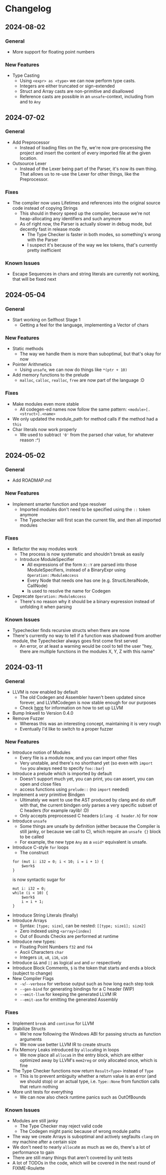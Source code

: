 # Changelog
## 2024-08-02
### General
- More support for floating point numbers
### New Features
- Type Casting
    - Using `<expr> as <type>` we can now perform type casts.
    - Integers are either truncated or sign-extended
    - Struct and Array casts are non-primitive and disallowed
    - Reference casts are possible in an `unsafe`-context, including from and to `Any`
## 2024-07-02
### General
- Add Preprocessor
    - Instead of loading files on the fly, we're now pre-processing the project and insert the content of every imported file at the given location.
- Outsource Lexer
    - Instead of the Lexer being part of the Parser, it's now its own thing. That allows us to re-use the Lexer for other things, like the Preprocessor.
### Fixes
- The compiler now uses Lifetimes and references into the original source code instead of copying Strings
    - This should in theory speed up the compiler, because we're not heap-allocating any identifiers and such anymore
    - As of right now, the Parser is actually slower in debug mode, but decently fast in release mode
        - The Type Checker is faster in both modes, so something's wrong with the Parser
        - I suspect it's because of the way we lex tokens, that's currently pretty inefficient
### Known Issues
- Escape Sequences in chars and string literals are currently not working, that will be fixed next
## 2024-05-04
### General
- Start working on Selfhost Stage 1
    - Getting a feel for the language, implementing a Vector of chars
### New Features
- Static methods
    - The way we handle them is more than suboptimal, but that's okay for now
- Pointer Arithmetics
    - Using `unsafe`, we can now do things like `*(ptr + 10)`
- Add memory functions to the prelude
    - `malloc`, `calloc`, `realloc`, `free` are now part of the language :D
### Fixes
- Make modules even more stable
    - All codegen-ed names now follow the same pattern: `<module>[.<struct>].<name>`
- We only updated the module_path for method calls if the method had a `this`
- Char literals now work properly
    - We used to subtract `'0'` from the parsed char value, for whatever reason :^)
## 2024-05-02
### General
- Add ROADMAP.md
### New Features
- Implement smarter function and type resolver
    - Imported modules don't need to be specified using the `::` token anymore
    - The Typechecker will first scan the current file, and then all imported modules
### Fixes
- Refactor the way modules work
    - The process is now systematic and shouldn't break as easily
    - Introduce ModuleSpecifier
        - All expressions of the form `X::Y` are parsed into those ModuleSpecifiers, instead of a BinaryExpr using `Operation::ModuleAccess`
        - Every Node that needs one has one (e.g. StructLiteralNode, CallNode)
        - Is used to resolve the name for Codegen
- Deprecate `Operation::ModuleAccess`
    - There's no reason why it should be a binary expression instead of unfolding it when parsing
### Known Issues
- Typechecker finds recursive structs when there are none
- There's currently no way to tell if a function was shadowed from another module, the Typechecker always goes first come first served
    - An error, or at least a warning would be cool to tell the user "hey, there are multiple functions in the modules X, Y, Z with this name"
## 2024-03-11
### General
- LLVM is now enabled by default
    - The old Codegen and Assembler haven't been updated since forever, and LLVMCodegen is now stable enough for our purposes
    - Check [here](./notes/llvm.md) for information on how to set up LLVM
- Bump Inkwell to Version 0.4.0
- Remove Fuzzer
    - Whereas this was an interesting concept, maintaining it is very rough
    - Eventually I'd like to switch to a proper fuzzer

### New Features
- Introduce notion of Modules
    - Every file is a module now, and you can import other files
    - Very unstable, and there's no shorthand yet (so even with `import foo` you always need to specify `foo::bar`)
- Introduce a prelude which is imported by default
    - Doesn't support much yet, you can print, you can assert, you can open and close files
    - access functions using `prelude::` (no `import` needed)
- Implement a *very* primitive Bindgen
    - Ultimately we want to use the AST produced by clang and do stuff with that, the current bindgen only parses a very specific subset of C headers (for example raylib! :D)
    - Only accepts preprocessed C headers (`clang -E header.h`) for now
- Introduce `unsafe`
    - Some things are unsafe by definition (either because the Compiler is still janky, or because we call to C), which require an `unsafe {}` block to be called
    - For example, the new type `Any` as a `void*` equivalent is unsafe.
- Introduce C-style `for` loops
    - The construct
    ```
    for (mut i: i32 = 0; i < 10; i = i + 1) {
        $work$
    }
    ```
    is now syntactic sugar for
    ```
    mut i: i32 = 0;
    while (i < 10) {
        $work$
        i = i + 1;
    }
    ```
- Introduce String Literals (finally)
- Introduce Arrays
    - Syntax: `[type; size]`, can be nested: `[[type; size1]; size2]`
    - Zero indexed using `<array>[index]`
    - Out of Bounds Checks are performed at runtime
- Introduce new types:
    - Floating Point Numbers `f32` and `f64`
    - Ascii Characters `char`
    - Integers `i8`, `u8`, `i16`, `u16`
- Introduce `&&` and `||` as logical `and` and `or` respectively
- Introduce Block Comments, `$` is the token that starts and ends a block (subject to change)
- New Compiler Flags
    - `-v`/`--verbose` for verbose output such as how long each step took
    - `--gen-bind` for generating bindings for a C header (WIP)
    - `--emit-llvm` for keeping the generated LLVM IR
    - `--emit-asm` for emitting the generated Assembly

### Fixes
- Implement `break` and `continue` for LLVM
- Stabilize Structs
    - We're now following the Windows ABI for passing structs as function arguments
    - We now use better LLVM IR to create structs
- Fix Memory Leaks introduced by `alloca`ting in loops
    - We now place all `alloca`s in the entry block, which are either optimized away by LLVM's `mem2reg` or only allocated once, which is fine
- The Type Checker functions now return `Result<Type>` instead of `Type`
    - This is to prevent ambiguity whether a return value is an error (and we should stop) or an actual type, i.e. `Type::None` from function calls that return nothing
- More unit tests for everything
    - We can now also check runtime panics such as OutOfBounds

### Known Issues
- Modules are still janky
    - The Type Checker may reject valid code
    - The Codegen might panic because of wrong module paths
- The way we create Arrays is suboptimal and actively segfaults `clang` on my machine after a certain size
- We don't need to nearly `alloca`te as much as we do, there's a lot of performance to gain
- There are still many things that aren't covered by unit tests
- A lot of TODOs in the code, which will be covered in the next round of FIXME-Roulette
